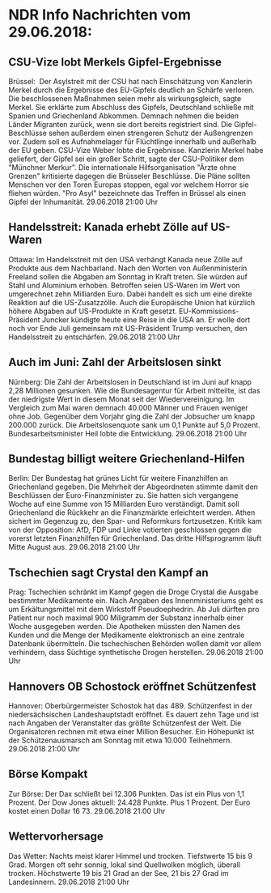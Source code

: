 # NDR Info Nachrichten vom 29.06.2018:


## CSU-Vize lobt Merkels Gipfel-Ergebnisse
Brüssel:           Der Asylstreit mit der CSU hat nach Einschätzung von Kanzlerin Merkel durch die Ergebnisse des EU-Gipfels deutlich an Schärfe verloren. Die beschlossenen Maßnahmen seien mehr als wirkungsgleich, sagte Merkel. Sie erklärte zum Abschluss des Gipfels, Deutschland schließe mit Spanien und Griechenland Abkommen. Demnach nehmen die beiden Länder Migranten zurück, wenn sie dort bereits registriert sind. Die Gipfel-Beschlüsse sehen außerdem einen strengeren Schutz der Außengrenzen vor. Zudem soll es Aufnahmelager für Flüchtlinge innerhalb und außerhalb der EU geben. CSU-Vize Weber lobte die Ergebnisse. Kanzlerin Merkel habe geliefert, der Gipfel sei ein großer Schritt, sagte der CSU-Politiker dem "Münchner Merkur". Die internationale Hilfsorganisation "Ärzte ohne Grenzen" kritisierte dagegen die Brüsseler Beschlüsse. Die Pläne sollten Menschen vor den Toren Europas stoppen, egal vor welchem Horror sie fliehen würden. "Pro Asyl" bezeichnete das Treffen in Brüssel als einen Gipfel der Inhumanität. 29.06.2018 21:00 Uhr 

## Handelsstreit: Kanada erhebt Zölle auf US-Waren
Ottawa: Im Handelsstreit mit den USA verhängt Kanada neue Zölle auf Produkte aus dem Nachbarland. Nach den Worten von Außenministerin Freeland sollen die Abgaben am Sonntag in Kraft treten. Sie würden auf Stahl und Aluminium erhoben. Betroffen seien US-Waren im Wert von umgerechnet zehn Milliarden Euro. Dabei handelt es sich um eine direkte Reaktion auf die US-Zusatzzölle. Auch die Europäische Union hat kürzlich höhere Abgaben auf US-Produkte in Kraft gesetzt. EU-Kommissions-Präsident Juncker kündigte heute eine Reise in die USA an. Er wolle dort noch vor Ende Juli gemeinsam mit US-Präsident Trump versuchen, den Handelsstreit zu entschärfen. 29.06.2018 21:00 Uhr 

## Auch im Juni: Zahl der Arbeitslosen sinkt
Nürnberg:   Die Zahl der Arbeitslosen in Deutschland ist im Juni auf knapp 2,28 Millionen gesunken. Wie die Bundesagentur für Arbeit mitteilte, ist das der niedrigste Wert in diesem Monat seit der Wiedervereinigung. Im Vergleich zum Mai waren demnach 40.000 Männer und Frauen weniger ohne Job. Gegenüber dem Vorjahr ging die Zahl der Jobsucher um knapp 200.000 zurück. Die Arbeitslosenquote sank um 0,1 Punkte auf 5,0 Prozent. Bundesarbeitsminister Heil lobte die Entwicklung. 29.06.2018 21:00 Uhr 

## Bundestag billigt weitere Griechenland-Hilfen
Berlin: Der Bundestag hat grünes Licht für weitere Finanzhilfen an Griechenland gegeben. Die Mehrheit der Abgeordneten stimmte damit den Beschlüssen der Euro-Finanzminister zu. Sie hatten sich vergangene Woche auf eine Summe von 15 Milliarden Euro verständigt. Damit soll Griechenland die Rückkehr an die Finanzmärkte erleichtert werden. Athen sichert im Gegenzug zu, den Spar- und Reformkurs fortzusetzen. Kritik kam von der Opposition: AfD, FDP und Linke votierten geschlossen gegen die vorerst letzten Finanzhilfen für Griechenland. Das dritte Hilfsprogramm läuft Mitte August aus. 29.06.2018 21:00 Uhr 

## Tschechien sagt Crystal den Kampf an
Prag:   Tschechien schränkt im Kampf gegen die Droge Crystal die Ausgabe bestimmter Medikamente ein. Nach Angaben des Innenministeriums geht es um Erkältungsmittel mit dem Wirkstoff Pseudoephedrin. Ab Juli dürften pro Patient nur noch maximal 900 Miligramm der Substanz innerhalb einer Woche ausgegeben werden. Die Apotheken müssten den Namen des Kunden und die Menge der Medikamente elektronisch an eine zentrale Datenbank übermitteln. Die tschechischen Behörden wollen damit vor allem verhindern, dass Süchtige synthetische Drogen herstellen. 29.06.2018 21:00 Uhr 

## Hannovers OB Schostock eröffnet Schützenfest
Hannover:   Oberbürgermeister Schostok hat das 489. Schützenfest in der niedersächsischen Landeshauptstadt eröffnet. Es dauert zehn Tage und ist nach Angaben der Veranstalter das größte Schützenfest der Welt. Die Organisatoren rechnen mit etwa einer Million Besucher. Ein Höhepunkt ist der Schützenausmarsch am Sonntag mit etwa 10.000 Teilnehmern. 29.06.2018 21:00 Uhr 

## Börse Kompakt
Zur Börse: Der Dax schließt bei 12.306 Punkten. Das ist ein Plus von 1,1 Prozent. Der Dow Jones aktuell: 24.428 Punkte. Plus 1 Prozent. Der Euro kostet einen Dollar 16 73. 29.06.2018 21:00 Uhr 

## Wettervorhersage
Das Wetter:
Nachts meist klarer Himmel und trocken. Tiefstwerte 15 bis 9 Grad. Morgen oft sehr sonnig, lokal sind Quellwolken möglich, überall trocken. Höchstwerte 19 bis 21 Grad an der See, 21 bis 27 Grad im Landesinnern. 29.06.2018 21:00 Uhr 
